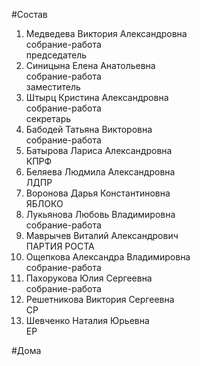 #Состав  
1. Медведева Виктория Александровна  
    собрание-работа  
    председатель  
2. Синицына Елена Анатольевна  
    собрание-работа  
    заместитель  
3. Штырц Кристина Александровна  
    собрание-работа  
    секретарь  
4. Бабодей Татьяна Викторовна  
    собрание-работа  
5. Батырова Лариса Александровна  
    КПРФ  
6. Беляева Людмила Александровна  
    ЛДПР  
7. Воронова Дарья Константиновна  
    ЯБЛОКО  
8. Лукьянова Любовь Владимировна  
    собрание-работа  
9. Маврычев Виталий Александрович  
    ПАРТИЯ РОСТА  
10. Ощепкова Александра Владимировна  
    собрание-работа  
11. Пахорукова Юлия Сергеевна  
    собрание-работа  
12. Решетникова Виктория Сергеевна  
    СР  
13. Шевченко Наталия Юрьевна  
    ЕР  
  
#Дома  

